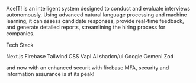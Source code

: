 AceIT! is an intelligent system designed to conduct and evaluate interviews autonomously. Using advanced natural language processing and machine learning, it can assess candidate responses, provide real-time feedback, and generate detailed reports, streamlining the hiring process for companies.

Tech Stack

Next.js 
Firebase 
Tailwind CSS 
Vapi AI 
shadcn/ui 
Google Gemeni 
Zod



and now with an enhanced securit with firebase MFA, security and information assurance is at its peak!
